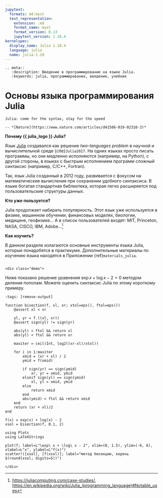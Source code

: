```yaml
---
jupytext:
  formats: md:myst
  text_representation:
    extension: .md
    format_name: myst
    format_version: 0.13
    jupytext_version: 1.16.4
kernelspec:
  display_name: Julia 1.10.4
  language: julia
  name: julia-1.10
---
```


```{eval-rst}
.. meta::
   :description: Введение в программирование на языке Julia.
   :keywords: julia, программирование, введение, учебник
```

# Основы языка программирования Julia

```{epigraph}
Julia: come for the syntax, stay for the speed

-- *[Nature](https://www.nature.com/articles/d41586-019-02310-3)*
```

**Почему {{ julia_logo }} Julia?**

Язык [Julia](https://julialang.org/) создавался как решение *two-languages problem* в научной и вычислительной среде {cite}`Julia2017`. На одних языках просто писать программы, но они медленно исполняются (например, на Python), с другой стороны, в языках с быстрым исполнением программ сложный синтаксис (например, C/C++, Fortran).

Так, язык Julia созданный в 2012 году, развивается с фокусом на математические вычисления при сохранении удобного синтаксиса. В языке богатая стандартная библиотека, которая легко расширяется под пользовательские структуры данных.

**Кто уже пользуется?**

Julia продолжает набирать популярность. Этот язык уже используется в физике, машинном обучении, финансовых моделях, биологии, медицине, геофизике... А в список пользователей входят: MIT, Princeton, NASA, CISCO, IBM, Adobe...[^usage_proof]

[^usage_proof]: https://juliacomputing.com/case-studies/, https://en.wikipedia.org/wiki/Julia_(programming_language)#Notable_uses

**Как изучить?**

В данном разделе излагаются основные инструменты языка Julia, которые понадобятся в практикуме. Дополнительные материалы по изучению языка находятся в Приложении {ref}`materials_julia`.

```{proof:demo} Синтаксис Julia
```

```{raw} html
<div class="demo">
```

Ниже показано решение уравнения $\exp{x} + \log{x} - 2 = 0$ методом деления пополам.
Можете оценить синтаксис Julia по этому короткому примеру.

```{code-cell}
:tags: [remove-output]

function bisection(f, xl, xr; xtol=eps(), ftol=eps())
    @assert xl < xr

    yl, yr = f.((xl, xr))
    @assert sign(yl) != sign(yr)

    abs(yl) < ftol && return xl
    abs(yl) < ftol && return xr
    
    maxiter = ceil(Int, log2((xr-xl)/xtol))
    
    for i in 1:maxiter
        xmid = (xr + xl) / 2
        ymid = f(xmid)
        
        if sign(yr) == sign(ymid)
            xr, yr = xmid, ymid
        elseif sign(yl) == sign(ymid)
            xl, yl = xmid, ymid
        else
            return xmid
        end
        abs(ymid) < ftol && return xmid
    end
    return (xr + xl)/2
end
```

```{code-cell}
f(x) = exp(x) + log(x) - 2
xsol = bisection(f, 0.1, 2)
```

```{code-cell}
using Plots
using LaTeXStrings

plot(f; label=L"\exp\ x + \log\ x - 2", xlim=(0, 1.5), ylim=(-6, 6), xlabel=L"x", ylabel=L"f(x)")
scatter!([xsol], [f(xsol)]; label="метод бисекции, корень $(round(xsol; digits=5))")
```

```{raw} html
</div>
```
